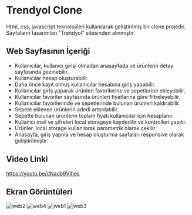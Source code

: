 # Trendyol Clone
Html, css, javascript teknolojileri kullanılarak geliştirilmiş bir clone projedir. Sayfaların tasarımları "Trendyol" sitesinden alınmıştır. 

## Web Sayfasının İçeriği
- Kullanıcılar, kullanıcı girişi olmadan anasayfada ve ürünlerin detay sayfasında gezinebilir.
- Kullanıcılar hesap oluşturabilir.
- Daha önce kayıt olmuş kullanıcılar hesabına giriş yapabilir.
- Kullanıcılar giriş yaparak ürünleri favorilerine ve sepetlerine ekleyebilir.
- Kullanıcılar favoriler sayfasında ürünleri fiyatlarına göre filtreleyebilir.
- Kullanıcılar favorilerinde ve sepetlerinde bulunan ürünleri kaldırabilir.
- Sepete eklenen ürünlerin adedi arttırılabilir.
- Sepette bulunan ürünlerin toplam fiyatı kullanıcılar için hesaplanır.
- Kullanıcı mail ve şifreleri local storageye kaydedilir ve kontrolleri yapılır.
- Ürünler, local storage kullanılarak parametrik olarak çekilir.
- Anasayfa, giriş yapma ve hesap oluşturma sayfaları responsive olarak geliştirilmiştir.

## Video Linki
https://youtu.be/dNadb9Vlhes

## Ekran Görüntüleri

![web2](https://github.com/melikeeisik/trendyol-clone/assets/80756998/c650d9ea-c16c-4bc2-b9f7-4c46940d3ebb)
![web4](https://github.com/melikeeisik/trendyol-clone/assets/80756998/e858b542-68e5-4738-87db-6e2ac16e6ee2)
![web1](https://github.com/melikeeisik/trendyol-clone/assets/80756998/41d7fb57-b0b9-49d4-8ec2-4d1259280939)
![web3](https://github.com/melikeeisik/trendyol-clone/assets/80756998/690c5068-5832-4b1f-b7d8-32e5c0049fc1)

